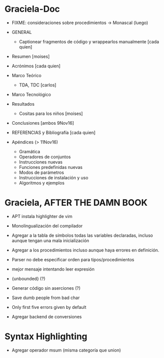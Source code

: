 # Graciela-Doc
- FIXME: consideraciones sobre procedimientos -> Monascal (luego)

- GENERAL
    - Captionear fragmentos de código y wrappearlos manualmente [cada quien]

- Resumen [moises]

- Acrónimos [cada quien]

- Marco Teórico
    - TDA, TDC [carlos]

- Marco Tecnológico

- Resultados
    - Cositas para los niños [moises]

- Conclusiones [ambos 9Nov16]

- REFERENCIAS y Bibliografía [cada quien]

- Apéndices (> 11Nov16)
    - Gramática
    - Operadores de conjuntos
    - Instrucciones nuevas
    - Funciones predefinidas nuevas
    - Modos de parámetros
    - Instrucciones de instalación y uso
    - Algoritmos y ejemplos


# Graciela, AFTER THE DAMN BOOK
- APT instala highlighter de vim

- Monolingualización del compilador

- Agregar a la tabla de símbolos todas las variables declaradas, incluso aunque
  tengan una mala inicialización
- Agregar a los procedimientos incluso aunque haya errores en definición.

- Parser no debe especificar orden para tipos/procedimientos

- mejor mensaje intentando leer expresión

- {unbounded} (?)
- Generar código sin aserciones (?)

- Save dumb people from bad char

- Only first five errors given by default

- Agregar backend de conversiones

# Syntax Highlighting
- Agregar operador msum (misma categoría que union)
